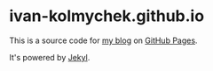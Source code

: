 ivan-kolmychek.github.io
========================

This is a source code for [my blog][blog] on [GitHub Pages][github-pages].

It's powered by [Jekyl][jekyll-site].

[blog]: https://ivan-kolmychek.github.io
[github-pages]: https://pages.github.com
[jekyll-site]: http://jekyllrb.com